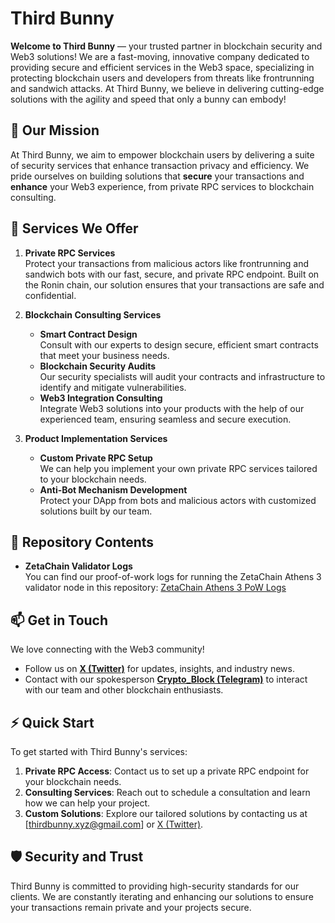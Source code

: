 # Third Bunny

**Welcome to Third Bunny** — your trusted partner in blockchain security and Web3 solutions! We are a fast-moving, innovative company dedicated to providing secure and efficient services in the Web3 space, specializing in protecting blockchain users and developers from threats like frontrunning and sandwich attacks. At Third Bunny, we believe in delivering cutting-edge solutions with the agility and speed that only a bunny can embody!

## 🌟 Our Mission

At Third Bunny, we aim to empower blockchain users by delivering a suite of security services that enhance transaction privacy and efficiency. We pride ourselves on building solutions that **secure** your transactions and **enhance** your Web3 experience, from private RPC services to blockchain consulting.

## 🚀 Services We Offer

1. **Private RPC Services**  
   Protect your transactions from malicious actors like frontrunning and sandwich bots with our fast, secure, and private RPC endpoint. Built on the Ronin chain, our solution ensures that your transactions are safe and confidential.

2. **Blockchain Consulting Services**  
   - **Smart Contract Design**  
     Consult with our experts to design secure, efficient smart contracts that meet your business needs.  
   - **Blockchain Security Audits**  
     Our security specialists will audit your contracts and infrastructure to identify and mitigate vulnerabilities.  
   - **Web3 Integration Consulting**  
     Integrate Web3 solutions into your products with the help of our experienced team, ensuring seamless and secure execution.

3. **Product Implementation Services**  
   - **Custom Private RPC Setup**  
     We can help you implement your own private RPC services tailored to your blockchain needs.  
   - **Anti-Bot Mechanism Development**  
     Protect your DApp from bots and malicious actors with customized solutions built by our team.

## 🔗 Repository Contents

- **ZetaChain Validator Logs**  
   You can find our proof-of-work logs for running the ZetaChain Athens 3 validator node in this repository: [ZetaChain Athens 3 PoW Logs](https://github.com/thirdbunny/zetachain-athens-3-pow)

## 📫 Get in Touch

We love connecting with the Web3 community!  
- Follow us on **[X (Twitter)](https://x.com/Third_Bunny)** for updates, insights, and industry news.  
- Contact with our spokesperson **[Crypto_Block (Telegram)](https://t.me/John_Prosperr)** to interact with our team and other blockchain enthusiasts.  

## ⚡ Quick Start

To get started with Third Bunny's services:
1. **Private RPC Access**: Contact us to set up a private RPC endpoint for your blockchain needs.
2. **Consulting Services**: Reach out to schedule a consultation and learn how we can help your project.
3. **Custom Solutions**: Explore our tailored solutions by contacting us at [thirdbunny.xyz@gmail.com] or [X (Twitter)](https://x.com/Third_Bunny).

## 🛡️ Security and Trust

Third Bunny is committed to providing high-security standards for our clients. We are constantly iterating and enhancing our solutions to ensure your transactions remain private and your projects secure.

